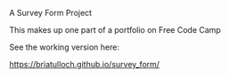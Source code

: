 A Survey Form Project

This makes up one part of a portfolio on Free Code Camp

See the working version here:

https://briatulloch.github.io/survey_form/
